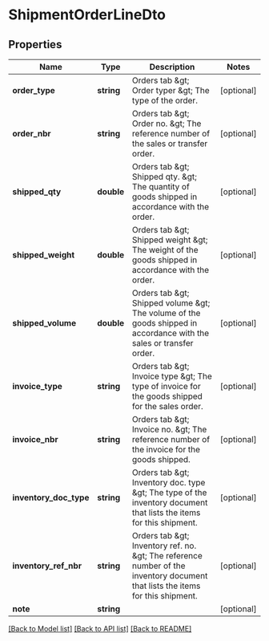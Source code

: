 # ShipmentOrderLineDto

## Properties
Name | Type | Description | Notes
------------ | ------------- | ------------- | -------------
**order_type** | **string** | Orders tab &amp;gt; Order typer &amp;gt; The type of the order. | [optional] 
**order_nbr** | **string** | Orders tab &amp;gt; Order no. &amp;gt; The reference number of the sales or transfer order. | [optional] 
**shipped_qty** | **double** | Orders tab &amp;gt; Shipped qty. &amp;gt; The quantity of goods shipped in accordance with the order. | [optional] 
**shipped_weight** | **double** | Orders tab &amp;gt; Shipped weight &amp;gt; The weight of the goods shipped in accordance with the order. | [optional] 
**shipped_volume** | **double** | Orders tab &amp;gt; Shipped volume &amp;gt; The volume of the goods shipped in accordance with the sales or transfer order. | [optional] 
**invoice_type** | **string** | Orders tab &amp;gt; Invoice type &amp;gt; The type of invoice for the goods shipped for the sales order. | [optional] 
**invoice_nbr** | **string** | Orders tab &amp;gt; Invoice no. &amp;gt; The reference number of the invoice for the goods shipped. | [optional] 
**inventory_doc_type** | **string** | Orders tab &amp;gt; Inventory doc. type &amp;gt; The type of the inventory document that lists the items for this shipment. | [optional] 
**inventory_ref_nbr** | **string** | Orders tab &amp;gt; Inventory ref. no. &amp;gt; The reference number of the inventory document that lists the items for this shipment. | [optional] 
**note** | **string** |  | [optional] 

[[Back to Model list]](../README.md#documentation-for-models) [[Back to API list]](../README.md#documentation-for-api-endpoints) [[Back to README]](../README.md)


